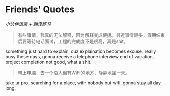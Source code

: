 # Friends' Quotes

*小伙伴语录 + 翻译练习*

> 有些事情，我真的无法解释，因为解释变成便捷。最近事情很多，假期结束后要等待电话面试，工程的完成度不是很高，真是shit。

something just hard to explain, cuz explaination becomes excuse. really busy these days, gonna receive a telephone interview end of vacation, project completion not good, what a shit.

> 带上电脑，去一个没人但有WiFi的地方，静静地坐一天。

take ur pro, searching for a place, with nobody but wifi, gonna stay all day long.